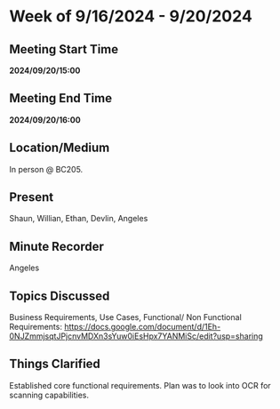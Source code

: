 # Week of 9/16/2024 - 9/20/2024

## Meeting Start Time

**2024/09/20/15:00** 

## Meeting End Time

**2024/09/20/16:00**

## Location/Medium

In person @ BC205.

## Present

Shaun, Willian, Ethan, Devlin, Angeles 

## Minute Recorder

Angeles

## Topics Discussed

Business Requirements, Use Cases, Functional/ Non Functional Requirements: https://docs.google.com/document/d/1Eh-0NJZmmjsqtJPjcnvMDXn3sYuw0iEsHpx7YANMiSc/edit?usp=sharing 

## Things Clarified

Established core functional requirements. Plan was to look into OCR for scanning capabilities.
